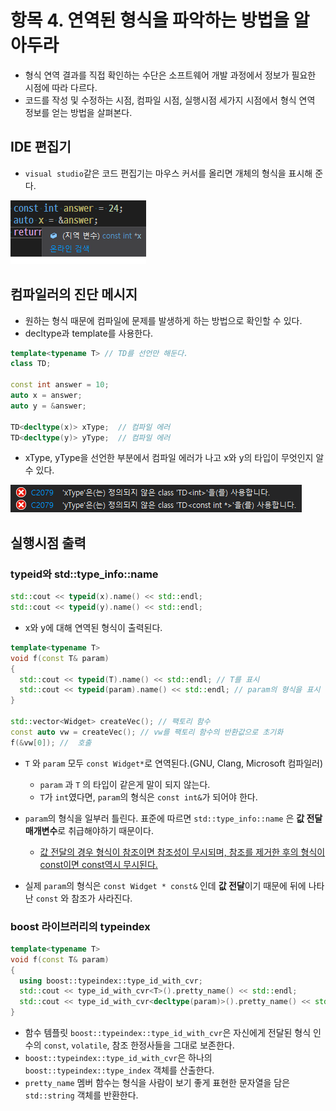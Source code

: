# 항목 4. 연역된 형식을 파악하는 방법을 알아두라
 - 형식 연역 결과를 직접 확인하는 수단은 소프트웨어 개발 과정에서 정보가 필요한 시점에 따라 다르다.
 - 코드를 작성 및 수정하는 시점, 컴파일 시점, 실행시점 세가지 시점에서 형식 연역 정보를 얻는 방법을 살펴본다.

## IDE 편집기
- `visual studio`같은 코드 편집기는 마우스 커서를 올리면 개체의 형식을 표시해 준다.

![123](/Img/vs.jpg)

## 컴파일러의 진단 메시지
- 원하는 형식 때문에 컴파일에 문제를 발생하게 하는 방법으로 확인할 수 있다.
- decltype과 template를 사용한다.

```cpp
template<typename T> // TD를 선언만 해둔다.
class TD;

const int answer = 10;
auto x = answer;
auto y = &answer;

TD<decltype(x)> xType;  // 컴파일 에러
TD<decltype(y)> yType;  // 컴파일 에러
```
- xType, yType을 선언한 부분에서 컴파일 에러가 나고 x와 y의 타입이 무엇인지 알 수 있다.

![type](/Img/typeerror.jpg)

## 실행시점 출력
### typeid와 std::type_info::name
```cpp
std::cout << typeid(x).name() << std::endl;
std::cout << typeid(y).name() << std::endl;
```
- x와 y에 대해 연역된 형식이 출력된다.

```cpp
template<typename T>
void f(const T& param)
{
  std::cout << typeid(T).name() << std::endl; // T를 표시
  std::cout << typeid(param).name() << std::endl; // param의 형식을 표시
}

std::vector<Widget> createVec(); // 팩토리 함수
const auto vw = createVec(); // vw를 팩토리 함수의 반환값으로 초기화
f(&vw[0]); //  호출
```
- `T` 와 `param` 모두 `const Widget*`로 연역된다.(GNU, Clang, Microsoft 컴파일러)
  - `param` 과 `T` 의 타입이 같은게 말이 되지 않는다.
  - `T`가 `int`였다면, `param`의 형식은 `const int&`가 되어야 한다.

- `param`의 형식을 일부러 틀린다. 표준에 따르면 `std::type_info::name` 은 **값 전달 매개변수**로 취급해야하기 때문이다.
  - [값 전달의 경우 형식이 참조이면 참조성이 무시되며, 참조를 제거한 후의 형식이 const이면 const역시 무시된다.](/Chapter1/Item1.md)
- 실제 `param`의 형식은 `const Widget * const&` 인데 **값 전달**이기 때문에 뒤에 나타난 `const` 와 참조가 사라진다.

### boost 라이브러리의 typeindex
```cpp
template<typename T>
void f(const T& param)
{
  using boost::typeindex::type_id_with_cvr;
  std::cout << type_id_with_cvr<T>().pretty_name() << std::endl;
  std::cout << type_id_with_cvr<decltype(param)>().pretty_name() << std::endl;
}
```
- 함수 템플릿 `boost::typeindex::type_id_with_cvr`은 자신에게 전달된 형식 인수의 `const`, `volatile`, 참조 한정사들을 그대로 보존한다.
- `boost::typeindex::type_id_with_cvr`은 하나의 `boost::typeindex::type_index` 객체를 산출한다.
- `pretty_name` 멤버 함수는 형식을 사람이 보기 좋게 표현한 문자열을 담은 `std::string` 객체를 반환한다.